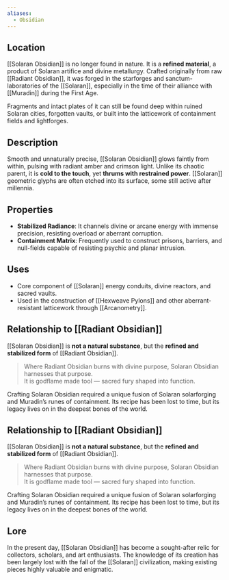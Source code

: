 ```yaml
---
aliases:
  - Obsidian
---
```



## Location

[[Solaran Obsidian]] is no longer found in nature. It is a **refined material**, a product of Solaran artifice and divine metallurgy. Crafted originally from raw [[Radiant Obsidian]], it was forged in the starforges and sanctum-laboratories of the [[Solaran]], especially in the time of their alliance with [[Muradin]] during the First Age.

Fragments and intact plates of it can still be found deep within ruined Solaran cities, forgotten vaults, or built into the latticework of containment fields and lightforges.

## Description

Smooth and unnaturally precise, [[Solaran Obsidian]] glows faintly from within, pulsing with radiant amber and crimson light. Unlike its chaotic parent, it is **cold to the touch**, yet **thrums with restrained power**. [[Solaran]] geometric glyphs are often etched into its surface, some still active after millennia.

## Properties

- **Stabilized Radiance**: It channels divine or arcane energy with immense precision, resisting overload or aberrant corruption.
- **Containment Matrix**: Frequently used to construct prisons, barriers, and null-fields capable of resisting psychic and planar intrusion.

## Uses

- Core component of [[Solaran]] energy conduits, divine reactors, and sacred vaults.
- Used in the construction of [[Hexweave Pylons]] and other aberrant-resistant latticework through [[Arcanometry]].  

## Relationship to [[Radiant Obsidian]]

[[Solaran Obsidian]] is **not a natural substance**, but the **refined and stabilized form** of [[Radiant Obsidian]].

> Where Radiant Obsidian burns with divine purpose, Solaran Obsidian harnesses that purpose.  
> It is godflame made tool — sacred fury shaped into function.

Crafting Solaran Obsidian required a unique fusion of Solaran solarforging and Muradin’s runes of containment. Its recipe has been lost to time, but its legacy lives on in the deepest bones of the world.


## Relationship to [[Radiant Obsidian]]

[[Solaran Obsidian]] is **not a natural substance**, but the **refined and stabilized form** of [[Radiant Obsidian]].

> Where Radiant Obsidian burns with divine purpose, Solaran Obsidian harnesses that purpose.  
> It is godflame made tool — sacred fury shaped into function.

Crafting Solaran Obsidian required a unique fusion of Solaran solarforging and Muradin’s runes of containment. Its recipe has been lost to time, but its legacy lives on in the deepest bones of the world.


## Lore
In the present day, [[Solaran Obsidian]] has become a sought-after relic for collectors, scholars, and art enthusiasts. The knowledge of its creation has been largely lost with the fall of the [[Solaran]] civilization, making existing pieces highly valuable and enigmatic.